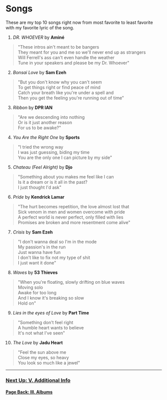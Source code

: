 # Songs

These are my top 10 songs right now from most favorite to least favorite with my favorite lyric of the song. 

1. _DR. WHOEVER_ by **Aminé** 
> "These intros ain't meant to be bangers  
> They meant for you and me so we'll never end up as strangers  
> Will Ferrell's ass can't even handle the weather  
> Tune in your speakers and please be my Dr. Whoever"

2. _Bonsai Love_ by **Sam Ezeh**
>"But you don't know why you can't seem  
>To get things right or find peace of mind  
>Catch your breath like you're under a spell and  
>Then you get the feeling you're running out of time"  

3. _Ribbon_ by **DPR IAN**
>"Are we descending into nothing  
>Or is it just another reason  
>For us to be awake?"  

4. _You Are the Right One_ by **Sports**
>"I tried the wrong way  
>I was just guessing, biding my time  
>You are the only one I can picture by my side"  

5. _Chateau (Feel Alright)_ by **Djo**
>"Something about you makes me feel like I can  
>Is it a dream or is it all in the past?  
>I just thought I'd ask"  

6. _Pride_ by **Kendrick Lamar**
>"The hurt becomes repetition, the love almost lost that  
>Sick venom in men and women overcome with pride  
>A perfect world is never perfect, only filled with lies  
>Promises are broken and more resentment come alive"  

7. _Crisis_ by **Sam Ezeh**
>"I don't wanna deal so I'm in the mode  
>My passion's in the run  
>Just wanna have fun  
>I don't like to fix not my type of shit  
>I just want it done"  

8. _Waves_ by **53 Thieves**
>"When you're floating, slowly drifting on blue waves  
>Moving solo  
>Awake for too long  
>And I know it's breaking so slow  
>Hold on"  

9. _Lies in the eyes of Love_ by **Part Time**
>"Something don't feel right  
>A humble heart wants to believe  
>It's not what I've seen"  

10. _The Love_ by **Jadu Heart**
>"Feel the sun above me  
>Close my eyes, so heavy  
>You look so much like a jewel"  

---

### [**Next Up: V. Additional Info**](https://eesa220.github.io/additional)
#### [**Page Back: III. Albums**](https://eesa220.github.io/albums)
